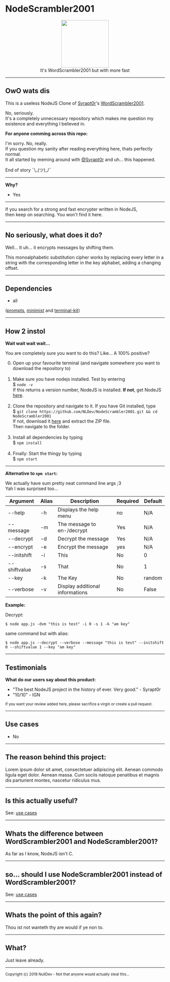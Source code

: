 # NodeScrambler2001

<p align="center">
<img height="150" width="auto" src="https://s3.amazonaws.com/images.disconnect.me/images/all-in-one/icon-encrypted.png" /><br>
It's WordScrambler2001 but with more fast
</p>

<hr>

## OwO wats dis

This is a useless NodeJS Clone of [Syrapt0r](https://github.com/Syrapt0r)'s [WordScrambler2001](https://github.com/Syrapt0r/WordScrambler2001).

No, seriously. <br>
It's a completely unnecessary repository which makes me question my existence and everything I believed in. 

**For anyone comming across this repo:**

I'm sorry. No, really. <br>
If you question my sanity after reading everything here, thats perfectly normal. <br>
It all started by meming around with [@Syrapt0r](https://github.com/Syrapt0r) and uh... this happened. 

End of story ¯\\\_(ツ)\_/¯

<hr>

**Why?** 

- Yes

<hr>

If you search for a strong and fast encrypter written in NodeJS, <br>
then keep on searching. You won't find it here. 

<hr>

## No seriously, what does it do?

Well... It uh... it encrypts messages by shifting them. 

This monoalphabetic substitution cipher works by replacing every letter in a string with the corresponding letter in the key alphabet, adding a changing offset.

<hr>

## Dependencies

- all

([prompts](https://www.npmjs.com/package/prompts), [minimist](https://www.npmjs.com/package/minimist) and [terminal-kit](https://www.npmjs.com/package/terminal-kit))

<hr>

## How 2 instol

**Wait wait wait wait...**

You are completely sure you want to do this? Like... A 100% positive?

0. Open up your favourite terminal (and navigate somewhere you want to download the repository to) <br><br>
1. Make sure you have nodejs installed. Test by  entering <br>
$ `node -v` <br>
If this returns a version number, NodeJS is installed. **If not**, get NodeJS <a href="https://nodejs.org/en/download/package-manager/">here</a>. <br><br>
2. Clone the repository and navigate to it. If you have Git installed, type <br>
$ `git clone https://github.com/NLDev/NodeScrambler2001.git && cd NodeScrambler2001` <br>
If not, download it <a href="https://github.com/NLDev/NodeScrambler2001/archive/master.zip">here</a> and extract the ZIP file.<br>
Then navigate to the folder.<br><br>
3. Install all dependencies by typing <br>
$ `npm install`<br><br>
4. Finally: Start the thingy by typing <br>
$ `npm start`

<hr>

**Alternative to `npm start`:**

We actually have sum pretty neat command line args ;3 <br>
Yah I was surprised too...

| Argument | Alias | Description | Required | Default |
| -------- | ----- | ----------- | -------- | ------- |
| --help | -h | Displays the help menu | no | N/A |
| --message | -m | The message to en-/decrypt | Yes | N/A |
| --decrypt | -d | Decrypt the message | Yes | N/A |
| --encrypt | -e | Encrypt the message | yes | N/A |
| --initshift | -i | This | No | 0 | 
| --shiftvalue | -s | That | No | 1 |
| --key | -k | The Key | No | random |
| --verbose | -v | Display additional informations | No | False |

**Example:**

Decrypt:

`$ node app.js -dvm "this is test" -i 0 -s 1 -k "am key"` 

same command but with alias:

`$ node app.js --decrypt --verbose --message "this is test" --initshift 0 --shiftvalue 1 --key "am key"` 

<hr>

## Testimonials

**What do our users say about this product:**

- "The best NodeJS project in the history of ever. Very good." - Syrapt0r
- "10/10" - IGN

<sub>If you want your review added here, please sacrifice a virgin or create a pull request.</sub>

<hr>

## Use cases

- No

<hr>

## The reason behind this project:

Lorem ipsum dolor sit amet, consectetuer adipiscing elit. Aenean commodo ligula eget dolor. Aenean massa. Cum sociis natoque penatibus et magnis dis parturient montes, nascetur ridiculus mus. 

<hr>

## Is this actually useful?

See: [use cases](#use-cases)

<hr>

## Whats the difference between WordScrambler2001 and NodeScrambler2001?

As far as I know, NodeJS isn't C.

<hr>

## so... should I use NodeScrambler2001 instead of WordScrambler2001?

See: [use cases](#use-cases)

<hr>

## Whats the point of this again?

Thou ist not wanteth thy are would if ye non to.

<hr>

## What?

Just leave already.

<hr>

<sub>Copyright (c) 2018 NullDev  -  Not that anyone would actually steal this...</sub>
